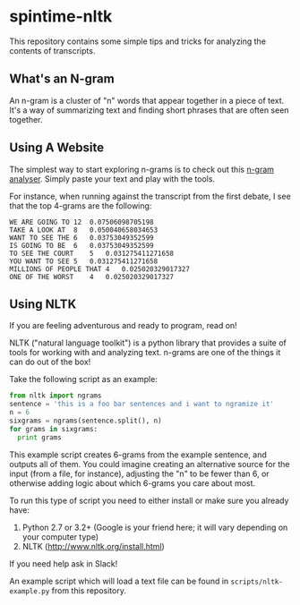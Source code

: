 # spintime-nltk

This repository contains some simple tips and tricks for analyzing the contents of transcripts.

## What's an N-gram
An n-gram is a cluster of "n" words that appear together in a piece of text.  It's a way of summarizing text and finding short phrases that are often seen together.

## Using A Website
The simplest way to start exploring n-grams is to check out this [n-gram analyser](http://guidetodatamining.com/ngramAnalyzer/).  Simply paste your text and play with the tools.

For instance, when running against the transcript from the first debate, I see that the top 4-grams are the following:

```
WE ARE GOING TO	12	0.07506098705198
TAKE A LOOK AT	8	0.050040658034653
WANT TO SEE THE	6	0.03753049352599
IS GOING TO BE	6	0.03753049352599
TO SEE THE COURT	5	0.031275411271658
YOU WANT TO SEE	5	0.031275411271658
MILLIONS OF PEOPLE THAT	4	0.025020329017327
ONE OF THE WORST	4	0.025020329017327
```

## Using NLTK
If you are feeling adventurous and ready to program, read on!

NLTK ("natural language toolkit") is a python library that provides a suite of tools for working with and analyzing text.  n-grams are one of the things it can do out of the box!

Take the following script as an example:

```python
from nltk import ngrams
sentence = 'this is a foo bar sentences and i want to ngramize it'
n = 6
sixgrams = ngrams(sentence.split(), n)
for grams in sixgrams:
  print grams
```

This example script creates 6-grams from the example sentence, and outputs all of them.  You could imagine creating an alternative source for the input (from a file, for instance), adjusting the "n" to be fewer than 6, or otherwise adding logic about which 6-grams you care about most.

To run this type of script you need to either install or make sure you already have:

1. Python 2.7 or 3.2+ (Google is your friend here; it will vary depending on your computer type)
2. NLTK (http://www.nltk.org/install.html)

If you need help ask in Slack!

An example script which will load a text file can be found in `scripts/nltk-example.py` from this repository.
